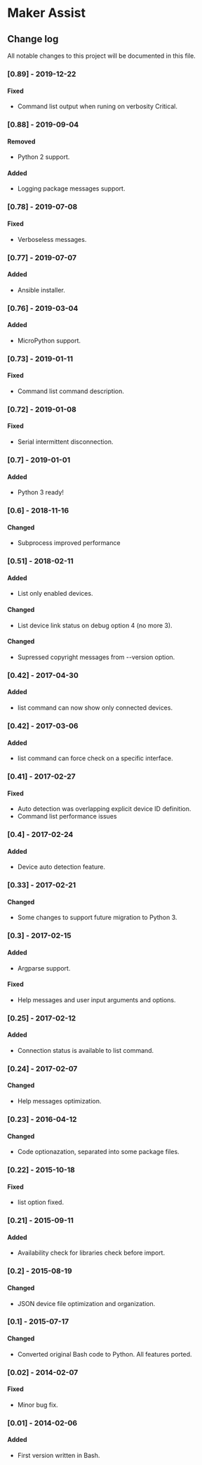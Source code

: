 # Maker Assist

## Change log
All notable changes to this project will be documented in this file.

### [0.89] - 2019-12-22
#### Fixed
- Command list output when runing on verbosity Critical.

### [0.88] - 2019-09-04
#### Removed
- Python 2 support.
#### Added
- Logging package messages support.

### [0.78] - 2019-07-08
#### Fixed
- Verboseless messages.

### [0.77] - 2019-07-07
#### Added
- Ansible installer.

### [0.76] - 2019-03-04
#### Added
- MicroPython support.

### [0.73] - 2019-01-11
#### Fixed
- Command list command description.

### [0.72] - 2019-01-08
#### Fixed
- Serial intermittent disconnection.

### [0.7] - 2019-01-01
#### Added
- Python 3 ready!

### [0.6] - 2018-11-16
#### Changed
- Subprocess improved performance

### [0.51] - 2018-02-11
#### Added
- List only enabled devices.
#### Changed
- List device link status on debug option 4 (no more 3).
#### Changed
- Supressed copyright messages from --version option.

### [0.42] - 2017-04-30
#### Added
- list command can now show only connected devices.

### [0.42] - 2017-03-06
#### Added
- list command can force check on a specific interface.

### [0.41] - 2017-02-27
#### Fixed
- Auto detection was overlapping explicit device ID definition.
- Command list performance issues

### [0.4] - 2017-02-24
#### Added
- Device auto detection feature.

### [0.33] - 2017-02-21
#### Changed
- Some changes to support future migration to Python 3.

### [0.3] - 2017-02-15
#### Added
- Argparse support.
#### Fixed
- Help messages and user input arguments and options.

### [0.25] - 2017-02-12
#### Added
- Connection status is available to list command.

### [0.24] - 2017-02-07
#### Changed
- Help messages optimization.

### [0.23] - 2016-04-12
#### Changed
- Code optionazation, separated into some package files.

### [0.22] - 2015-10-18
#### Fixed
- list option fixed.

### [0.21] - 2015-09-11
#### Added
- Availability check for libraries check before import.

### [0.2] - 2015-08-19
#### Changed
- JSON device file optimization and organization.

### [0.1] - 2015-07-17
#### Changed
- Converted original Bash code to Python. All features ported.

### [0.02] - 2014-02-07
#### Fixed
- Minor bug fix.

### [0.01] - 2014-02-06
#### Added
- First version written in Bash.
